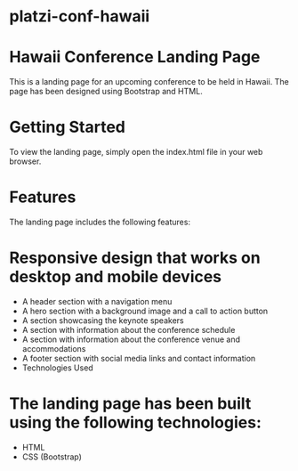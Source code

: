 # platzi-conf-hawaii
# Hawaii Conference Landing Page
This is a landing page for an upcoming conference to be held in Hawaii. The page has been designed using Bootstrap and HTML.

# Getting Started
To view the landing page, simply open the index.html file in your web browser.

# Features
The landing page includes the following features:

# Responsive design that works on desktop and mobile devices
* A header section with a navigation menu
* A hero section with a background image and a call to action button
* A section showcasing the keynote speakers
* A section with information about the conference schedule
* A section with information about the conference venue and accommodations
* A footer section with social media links and contact information
* Technologies Used
# The landing page has been built using the following technologies:

* HTML
* CSS (Bootstrap)
